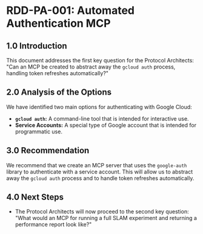 # RDD-PA-001: Automated Authentication MCP

## 1.0 Introduction
This document addresses the first key question for the Protocol Architects: "Can an MCP be created to abstract away the `gcloud auth` process, handling token refreshes automatically?"

## 2.0 Analysis of the Options
We have identified two main options for authenticating with Google Cloud:

*   **`gcloud auth`:** A command-line tool that is intended for interactive use.
*   **Service Accounts:** A special type of Google account that is intended for programmatic use.

## 3.0 Recommendation
We recommend that we create an MCP server that uses the `google-auth` library to authenticate with a service account. This will allow us to abstract away the `gcloud auth` process and to handle token refreshes automatically.

## 4.0 Next Steps
*   The Protocol Architects will now proceed to the second key question: "What would an MCP for running a full SLAM experiment and returning a performance report look like?"